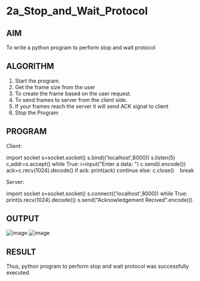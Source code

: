 # 2a_Stop_and_Wait_Protocol
## AIM 
To write a python program to perform stop and wait protocol
## ALGORITHM
1. Start the program.
2. Get the frame size from the user
3. To create the frame based on the user request.
4. To send frames to server from the client side.
5. If your frames reach the server it will send ACK signal to client
6. Stop the Program
## PROGRAM
Client:

import socket
s=socket.socket()
s.bind(('localhost',8000))
s.listen(5)
c,addr=s.accept()
while True:
 i=input("Enter a data: ")
 c.send(i.encode())
 ack=c.recv(1024).decode()
 if ack:
   print(ack)
   continue
 else:
   c.close()
   break

Server:

   import socket
s=socket.socket()
s.connect(('localhost',8000))
while True:
 print(s.recv(1024).decode())
 s.send("Acknowledgement Recived".encode())
 
## OUTPUT
![image](https://github.com/Pooja-sri45/2a_Stop_and_Wait_Protocol/assets/147081893/0aef2af5-c5f3-402e-9c1d-113af630ec37)
![image](https://github.com/Pooja-sri45/2a_Stop_and_Wait_Protocol/assets/147081893/9844e879-59e2-4be8-afa4-07bf7f3079ee)


 


## RESULT
Thus, python program to perform stop and wait protocol was successfully executed.
